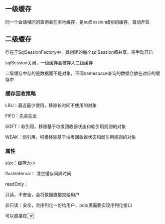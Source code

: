 ## 一级缓存

同一个会话相同的查询会在本地缓存，是sqlSession级别的缓存，自动开启

## 二级缓存

存在于SqlSessionFactory中，其创建的每个sqlSession都共享，需手动开启

sqlSession关闭，一级缓存会被存入二级缓存

二级缓存中存的是数据而不是对象，不同namespace查询的数据会放在对应的缓存中

### 缓存回收策略

LRU：最近最少使用，移除长时间不使用的对象

FIFO：先进先出

SOFT：软引用，移除基于垃圾回收器状态和软引用规则的对象

WEAK：弱引用，积极移除基于垃圾回收器状态和弱引用规则的对象

### 属性

size：缓存大小

flushInterval： 清空缓存间隔时间

readOnly：

只读，不安全，会将数据直接交给用户

非只读：安全，会序列化一份给用户，pojo类需要实现序列化接口

可以直接在<select>标签中使用useCache打开二级缓存
